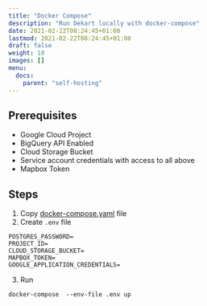 ```yaml
---
title: "Docker Compose"
description: "Run Dekart locally with docker-compose"
date: 2021-02-22T08:24:45+01:00
lastmod: 2021-02-22T08:24:45+01:00
draft: false
weight: 10
images: []
menu:
  docs:
    parent: "self-hosting"
---
```


## Prerequisites

* Google Cloud Project
* BigQuery API Enabled
* Cloud Storage Bucket
* Service account credentials with access to all above
* Mapbox Token


## Steps

1. Copy [docker-compose.yaml](https://github.com/dekart-xyz/dekart/blob/main/install/docker-compose/docker-compose.yaml) file
2. Create `.env` file

```
POSTGRES_PASSWORD=
PROJECT_ID=
CLOUD_STORAGE_BUCKET=
MAPBOX_TOKEN=
GOOGLE_APPLICATION_CREDENTIALS=
```

3. Run

```
docker-compose  --env-file .env up
```
